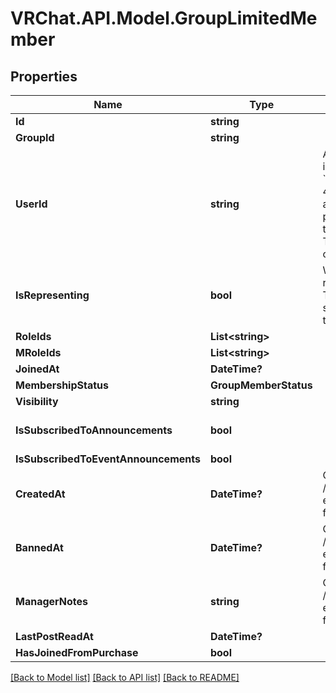 # VRChat.API.Model.GroupLimitedMember

## Properties

Name | Type | Description | Notes
------------ | ------------- | ------------- | -------------
**Id** | **string** |  | [optional] 
**GroupId** | **string** |  | [optional] 
**UserId** | **string** | A users unique ID, usually in the form of &#x60;usr_c1644b5b-3ca4-45b4-97c6-a2a0de70d469&#x60;. Legacy players can have old IDs in the form of &#x60;8JoV9XEdpo&#x60;. The ID can never be changed. | [optional] 
**IsRepresenting** | **bool** | Whether the user is representing the group. This makes the group show up above the name tag in-game. | [optional] [default to false]
**RoleIds** | **List&lt;string&gt;** |  | [optional] 
**MRoleIds** | **List&lt;string&gt;** |  | [optional] 
**JoinedAt** | **DateTime?** |  | [optional] 
**MembershipStatus** | **GroupMemberStatus** |  | [optional] 
**Visibility** | **string** |  | [optional] 
**IsSubscribedToAnnouncements** | **bool** |  | [optional] [default to false]
**IsSubscribedToEventAnnouncements** | **bool** |  | [optional] 
**CreatedAt** | **DateTime?** | Only visible via the /groups/:groupId/members endpoint, **not** when fetching a specific user. | [optional] 
**BannedAt** | **DateTime?** | Only visible via the /groups/:groupId/members endpoint, **not** when fetching a specific user. | [optional] 
**ManagerNotes** | **string** | Only visible via the /groups/:groupId/members endpoint, **not** when fetching a specific user. | [optional] 
**LastPostReadAt** | **DateTime?** |  | [optional] 
**HasJoinedFromPurchase** | **bool** |  | [optional] 

[[Back to Model list]](../README.md#documentation-for-models) [[Back to API list]](../README.md#documentation-for-api-endpoints) [[Back to README]](../README.md)

